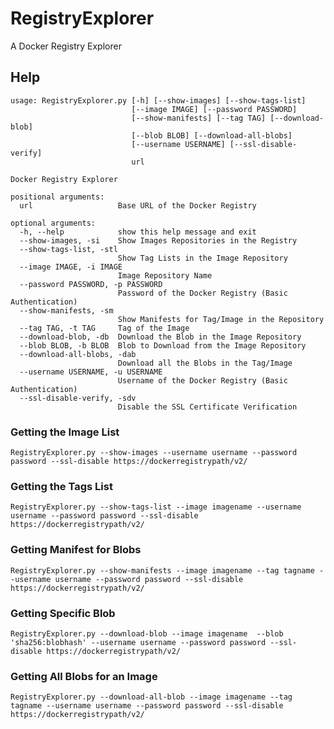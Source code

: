 # RegistryExplorer
A Docker Registry Explorer

## Help
```
usage: RegistryExplorer.py [-h] [--show-images] [--show-tags-list]
                           [--image IMAGE] [--password PASSWORD]
                           [--show-manifests] [--tag TAG] [--download-blob]
                           [--blob BLOB] [--download-all-blobs]
                           [--username USERNAME] [--ssl-disable-verify]
                           url

Docker Registry Explorer

positional arguments:
  url                   Base URL of the Docker Registry

optional arguments:
  -h, --help            show this help message and exit
  --show-images, -si    Show Images Repositories in the Registry
  --show-tags-list, -stl
                        Show Tag Lists in the Image Repository
  --image IMAGE, -i IMAGE
                        Image Repository Name
  --password PASSWORD, -p PASSWORD
                        Password of the Docker Registry (Basic Authentication)
  --show-manifests, -sm
                        Show Manifests for Tag/Image in the Repository
  --tag TAG, -t TAG     Tag of the Image
  --download-blob, -db  Download the Blob in the Image Repository
  --blob BLOB, -b BLOB  Blob to Download from the Image Repository
  --download-all-blobs, -dab
                        Download all the Blobs in the Tag/Image
  --username USERNAME, -u USERNAME
                        Username of the Docker Registry (Basic Authentication)
  --ssl-disable-verify, -sdv
                        Disable the SSL Certificate Verification
```

### Getting the Image List
```RegistryExplorer.py --show-images --username username --password password --ssl-disable https://dockerregistrypath/v2/```

### Getting the Tags List
```RegistryExplorer.py --show-tags-list --image imagename --username username --password password --ssl-disable https://dockerregistrypath/v2/```

### Getting Manifest for Blobs
```RegistryExplorer.py --show-manifests --image imagename --tag tagname --username username --password password --ssl-disable https://dockerregistrypath/v2/```

### Getting Specific Blob
```RegistryExplorer.py --download-blob --image imagename  --blob 'sha256:blobhash' --username username --password password --ssl-disable https://dockerregistrypath/v2/```


### Getting All Blobs for an Image
```RegistryExplorer.py --download-all-blob --image imagename --tag tagname --username username --password password --ssl-disable https://dockerregistrypath/v2/```
